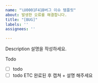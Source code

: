 ```yaml
---
name: "\U0001F41B버그 이슈 템플릿"
about: 발생한 오류를 해결합니다.
title: "[BUG]"
labels: ''
assignees: ''

---
```


Description
설명을 작성하세요.

Todo
- [ ] todo
- [ ] todo
ETC
완료된 후 캡쳐 + 설명 해주세요
